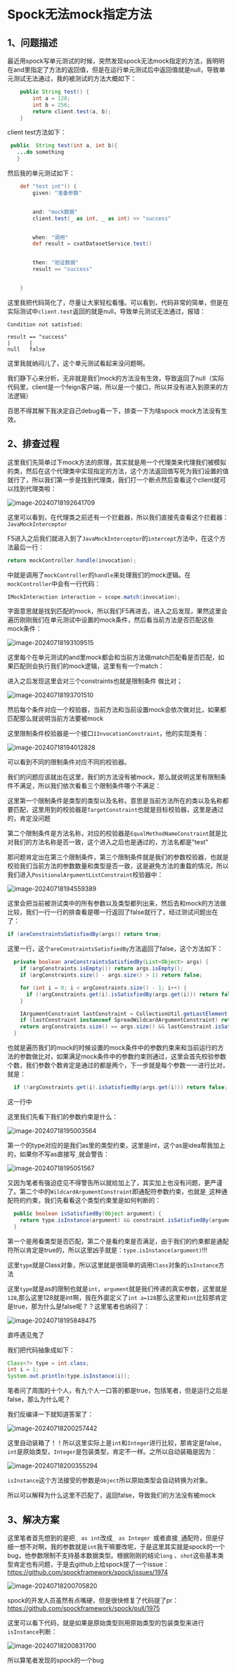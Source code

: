 # Spock无法mock指定方法

## 1、问题描述

最近用spock写单元测试的时候，突然发现spock无法mock指定的方法，我明明在and里指定了方法的返回值，但是在运行单元测试后中返回值就是null，导致单元测试无法通过，我的被测试的方法大概如下：

```java
    public String test() {
        int a = 128;
        int b = 256;
        return client.test(a, b);
    }
```

client test方法如下：

```java
 public  String test(int a, int b){
   ...do something
   }
```

然后我的单元测试如下：

```groovy
    def "test int"() {
        given: "准备参数"


        and: "mock数据"
        client.test(_ as int, _ as int) >> "success"


        when: "调用"
        def result = cvatDatasetService.test()


        then: "验证数据"
        result == "success"


    }
```

这里我把代码简化了，尽量让大家轻松看懂。可以看到，代码非常的简单，但是在实际测试中`client.test`返回的就是null，导致单元测试无法通过，报错：

```
Condition not satisfied:

result == "success"
|      |
null   false
```

这里我就纳闷儿了，这个单元测试看起来没问题啊。

我们静下心来分析，无非就是我们mock的方法没有生效，导致返回了null（实际代码里，client是一个feign客户端，所以是一个接口，所以并没有进入到原来的方法逻辑）

百思不得其解下我决定自己debug看一下，排查一下为啥spock mock方法没有生效。


## 2、排查过程

这里我们先简单过下mock方法的原理，其实就是用一个代理类来代理我们被模拟的类，然后在这个代理类中实现指定的方法，这个方法返回值写死为我们设置的值就行了，所以我们第一步是找到代理类，我们打一个断点然后查看这个client就可以找到代理类啦：

![image-20240718192641709](image-20240718192641709.png)

这里可以看到，在代理类之前还有一个拦截器，所以我们直接先查看这个拦截器：`JavaMockInterceptor`

F5进入之后我们就进入到了`JavaMockInterceptor`的`intercept`方法中，在这个方法最后一行：

```java
return mockController.handle(invocation);
```

 中就是调用了`mockController`的`handle`来处理我们的mock逻辑。在`mockController`中会有一行代码：

```java
IMockInteraction interaction = scope.match(invocation);
```

字面意思就是找到匹配的mock，所以我们F5再进去，进入之后发现，果然这里会遍历刚刚我们在单元测试中设置的mock条件，然后看当前方法是否匹配这些mock条件：

![image-20240718193109515](image-20240718193109515.png)

这里每个在单元测试的and里mock都会和当前方法做match匹配看是否匹配，如果匹配则会执行我们的mock逻辑，这里有有一个match：

进入之后发现这里会对三个constraints也就是限制条件 做比对；

![image-20240718193701510](image-20240718193701510.png)

然后每个条件对应一个校验器，当前方法和当前设置mock会依次做对比，如果都匹配那么就说明当前方法要被mock


这里限制条件校验器是一个接口`IInvocationConstraint`，他的实现类有：

![image-20240718194012828](image-20240718194012828.png)

可以看到不同的限制条件对应不同的校验器。

我们的问题应该就出在这里，我们的方法没有被mock，那么就说明这里有限制条件不满足，所以我们依次看看三个限制条件哪个不满足：

这里第一个限制条件是类型的类型以及名称，意思是当前方法所在的类以及名称都要匹配，这里用到的校验器是`TargetConstraint`也就是目标校验器，这里是通过的，肯定没问题

第二个限制条件是方法名称，对应的校验器是`EqualMethodNameConstraint`就是比对我们的方法名称是否一致，这个进入之后也是通过的，方法名都是"test"

那问题肯定出在第三个限制条件，第三个限制条件就是我们的参数校验器，也就是校验我们当前方法的参数数量和类型是否一致，这是避免方法的重载的情况，所以我们进入`PositionalArgumentListConstraint`校验器中：

![image-20240718194559389](image-20240718194559389.png)

这里会把当前被测试类中的所有参数以及类型都列出来，然后去和mock的方法做比较，我们一行一行的排查看是哪一行返回了false就行了，经过测试问题出在了：

```java
if (areConstraintsSatisfiedBy(args)) return true;
```

这里一行，这个`areConstraintsSatisfiedBy`方法返回了false，这个方法如下：

```java
  private boolean areConstraintsSatisfiedBy(List<Object> args) {
    if (argConstraints.isEmpty()) return args.isEmpty();
    if (argConstraints.size() - args.size() > 1) return false;

    for (int i = 0; i < argConstraints.size() - 1; i++) {
      if (!argConstraints.get(i).isSatisfiedBy(args.get(i))) return false;
    }

    IArgumentConstraint lastConstraint = CollectionUtil.getLastElement(argConstraints);
    if (lastConstraint instanceof SpreadWildcardArgumentConstraint) return true;
    return argConstraints.size() == args.size() && lastConstraint.isSatisfiedBy(CollectionUtil.getLastElement(args));
  }
```

也就是遍历我们的mock的时候设置的mock条件中的参数约束来和当前运行的方法的参数做比对，如果满足mock条件中的参数约束则通过，这里会首先校验参数个数，我们参数个数肯定是通过的都是两个，下一步就是每个参数一一进行比对，就是：

```java
  if (!argConstraints.get(i).isSatisfiedBy(args.get(i))) return false;
```

这一行中

这里我们先看下我们的参数约束是什么：

![image-20240718195003564](image-20240718195003564.png)

第一个的type对应的是我们as里的类型约束，这里是int，这个as是idea帮我加上的，如果你不写as直接写`_`就会警告：

![image-20240718195051567](image-20240718195051567.png)

又因为笔者有强迫症见不得警告所以就给加上了，其实加上也没有问题，更严谨了。第二个中的`WildcardArgumentConstraint`即通配符参数约束，也就是`_`这种通配符的约束，我们先看看这个类型约束里是如何判断的：

```java
  public boolean isSatisfiedBy(Object argument) {
    return type.isInstance(argument) && constraint.isSatisfiedBy(argument);
  }
```

第一个是用看类型是否匹配，第二个是看约束是否满足，由于我们的约束都是通配符所以肯定是true的，所以这里凶手就是：`type.isInstance(argument)`!!!

这里`type`就是Class对象，所以这里就是很简单的调用`Class`对象的`isInstance`方法

这里`type`就是as的限制也就是`int`，`argument`就是我们传递的真实参数，这里就是`128`,那么这里128就是int啊，我在外面定义了`int a=128`那么这里和`int`比较那肯定是true，那为什么是false呢？？这里笔者也纳闷了：

![image-20240718195848475](image-20240718195848475.png)

直呼遇见鬼了

我们把代码抽象成如下：

```java
Class<?> type = int.class;
int i = 1;
System.out.println(type.isInstance(i));
```

笔者问了周围的十个人，有九个人一口答的都是true，包括笔者，但是运行之后是false，那么为什么呢？

我们反编译一下就知道答案了：

![image-20240718200257442](image-20240718200257442.png)

这里自动装箱了！！所以这里实际上是`int`和`Integer`进行比较，那肯定是false，`int`是原始类型，`Integer`是包装类型，肯定不一样。之所以自动装箱是因为：

![image-20240718200355294](image-20240718200355294.png)

`isInstance`这个方法接受的参数是`Object`所以原始类型会自动转换为对象。

所以可以解释为什么这里不匹配了，返回false，导致我们的方法没有被mock

## 3、解决方案

这里笔者首先想到的是把`_ as int`改成`_ as Integer `或者直接`_`通配符，但是仔细一想不对啊，我的参数就是`int`我干嘛要改呢，于是这里其实就是spock的一个bug，他参数限制不支持基本数据类型。根据刚刚的结论`long` 、`shot`这些基本类型肯定也有问题，于是去github上给spock提了一个issue：https://github.com/spockframework/spock/issues/1974

![image-20240718200705820](image-20240718200705820.png)

spock的开发人员虽然有点嘴硬，但是很快修复了代码提了pr：https://github.com/spockframework/spock/pull/1975

这里可以看下代码，就是如果是原始类型则用原始类型的包装类型来进行`isInstance`判断：

![image-20240718200831700](image-20240718200831700.png)

所以算笔者发现的spock的一个bug